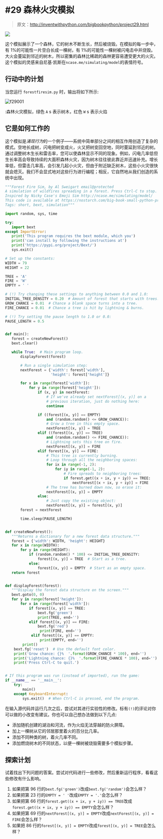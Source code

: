 # #29 森林火灾模拟

> 原文：<http://inventwithpython.com/bigbookpython/project29.html>

![](img/9d995d63aaead72cad01120081eb8f75.png)

这个模拟展示了一个森林，它的树木不断生长，然后被烧毁。在模拟的每一步中，有 1%的可能性一片空白长成一棵树，有 1%的可能性一棵树被闪电击中并烧毁。大火会蔓延到邻近的树木，所以密集的森林比稀疏的森林更容易遭受更大的火灾。这个模拟的灵感来自尼基·凯斯在`ncase.me/simulating/model`的表情符号。

## 行动中的计划

当您运行 `forestfiresim.py` 时，输出将如下所示:

![f29001](img/14feccd29b86617354c4fd6ea863f621.png)

:森林火灾模拟，绿色 `A` s 表示树木，红色 `W` s 表示火焰

## 它是如何工作的

这个模拟是*涌现行为*的一个例子——系统中简单部分之间的相互作用创造了复杂的模式。空地长成树，闪电把树变成火，火又把树变回空地，同时蔓延到邻近的树。通过调整树木生长和雷击率，您可以使森林显示不同的现象。例如，闪电几率低但生长率高会导致持续的大面积森林火灾，因为树木往往彼此靠近并迅速补充。增长率低，但雷击几率高，会引发几起小火灾，但由于附近缺乏树木，这些小火灾很快就会熄灭。我们不会显式地对这些行为进行编程；相反，它自然地从我们创造的系统中出现。

```py
"""Forest Fire Sim, by Al Sweigart email@protected
A simulation of wildfires spreading in a forest. Press Ctrl-C to stop.
Inspired by Nicky Case's Emoji Sim http://ncase.me/simulating/model/
This code is available at https://nostarch.com/big-book-small-python-programming
Tags: short, bext, simulation"""

import random, sys, time

try:
   import bext
except ImportError:
   print('This program requires the bext module, which you')
   print('can install by following the instructions at')
   print('https://pypi.org/project/Bext/')
   sys.exit()

# Set up the constants:
WIDTH = 79
HEIGHT = 22

TREE = 'A'
FIRE = 'W'
EMPTY = ' '

# (!) Try changing these settings to anything between 0.0 and 1.0:
INITIAL_TREE_DENSITY = 0.20  # Amount of forest that starts with trees.
GROW_CHANCE = 0.01  # Chance a blank space turns into a tree.
FIRE_CHANCE = 0.01  # Chance a tree is hit by lightning & burns.

# (!) Try setting the pause length to 1.0 or 0.0:
PAUSE_LENGTH = 0.5


def main():
   forest = createNewForest()
   bext.clear()

   while True:  # Main program loop.
       displayForest(forest)

       # Run a single simulation step:
       nextForest = {'width': forest['width'],
                     'height': forest['height']}

       for x in range(forest['width']):
           for y in range(forest['height']):
               if (x, y) in nextForest:
                   # If we've already set nextForest[(x, y)] on a
                   # previous iteration, just do nothing here:
                   continue

               if ((forest[(x, y)] == EMPTY)
                   and (random.random() <= GROW_CHANCE)):
                   # Grow a tree in this empty space.
                   nextForest[(x, y)] = TREE
               elif ((forest[(x, y)] == TREE)
                   and (random.random() <= FIRE_CHANCE)):
                   # Lightning sets this tree on fire.
                   nextForest[(x, y)] = FIRE
               elif forest[(x, y)] == FIRE:
                   # This tree is currently burning.
                   # Loop through all the neighboring spaces:
                   for ix in range(-1, 2):
                       for iy in range(-1, 2):
                           # Fire spreads to neighboring trees:
                           if forest.get((x + ix, y + iy)) == TREE:
                               nextForest[(x + ix, y + iy)] = FIRE
                   # The tree has burned down now, so erase it:
                   nextForest[(x, y)] = EMPTY
               else:
                   # Just copy the existing object:
                   nextForest[(x, y)] = forest[(x, y)]
       forest = nextForest

       time.sleep(PAUSE_LENGTH)


def createNewForest():
   """Returns a dictionary for a new forest data structure."""
   forest = {'width': WIDTH, 'height': HEIGHT}
   for x in range(WIDTH):
       for y in range(HEIGHT):
           if (random.random() * 100) <= INITIAL_TREE_DENSITY:
               forest[(x, y)] = TREE  # Start as a tree.
           else:
               forest[(x, y)] = EMPTY  # Start as an empty space.
   return forest


def displayForest(forest):
   """Display the forest data structure on the screen."""
   bext.goto(0, 0)
   for y in range(forest['height']):
       for x in range(forest['width']):
           if forest[(x, y)] == TREE:
               bext.fg('green')
               print(TREE, end='')
           elif forest[(x, y)] == FIRE:
               bext.fg('red')
                print(FIRE, end='')
            elif forest[(x, y)] == EMPTY:
                print(EMPTY, end='')
        print()
    bext.fg('reset')  # Use the default font color.
    print('Grow chance: {}%  '.format(GROW_CHANCE * 100), end='')
    print('Lightning chance: {}%  '.format(FIRE_CHANCE * 100), end='')
    print('Press Ctrl-C to quit.')


# If this program was run (instead of imported), run the game:
if __name__ == '__main__':
    try:
        main()
    except KeyboardInterrupt:
        sys.exit()  # When Ctrl-C is pressed, end the program. 
```

在输入源代码并运行几次之后，尝试对其进行实验性的修改。标有`(!)`的评论对你可以做的小改变有建议。你也可以自己想办法做到以下几点:

*   添加随机创建的湖泊和河流，作为火焰无法穿越的防火屏障。
*   加上一棵树从它的邻居那里着火的百分比几率。
*   添加不同种类的树，着火几率不同。
*   添加燃烧树木的不同状态，以便一棵树被烧毁需要多个模拟步骤。

## 探索计划

试着找出下列问题的答案。尝试对代码进行一些修改，然后重新运行程序，看看这些修改有什么影响。

1.  如果把第 96 行的`bext.fg('green')`改成`bext.fg('random')`会怎么样？
2.  如果把第 23 行的`EMPTY = ' '`改成`EMPTY = '.'`会怎么样？
3.  如果把第 66 行的`forest.get((x + ix, y + iy)) == TREE`改成`forest.get((x + ix, y + iy)) == EMPTY`会怎么样？
4.  如果把第 69 行的`nextForest[(x, y)] = EMPTY`改成`nextForest[(x, y)] = FIRE`会怎么样？
5.  如果把 86 行的`forest[(x, y)] = EMPTY`改成`forest[(x, y)] = TREE`会怎么样？